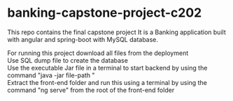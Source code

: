 # banking-capstone-project-c202
This repo contains the final capstone project It is a Banking application built with angular and spring-boot with MySQL database.

For running this project download all files from the deployment<br>
Use SQL dump file to create the database<br>
Use the executable Jar file in a terminal  to start backend by using the command "java -jar file-path "<br>
Extract the front-end folder and run this using a terminal by using the command "ng serve" from the root of the front-end folder<br>
